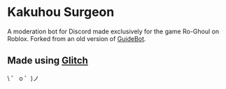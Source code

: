 # Kakuhou Surgeon

A moderation bot for Discord made exclusively for the game Ro-Ghoul on Roblox. Forked from an old version of [GuideBot](https://github.com/AnIdiotsGuide/guidebot).

## Made using [Glitch](https://glitch.com/)

\ ゜ o ゜)ノ
